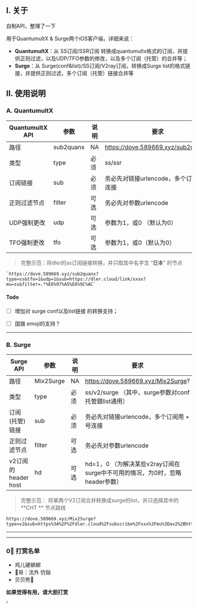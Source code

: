 ## I. 关于

自制API，整理了一下

用于QuantumultX & Surge两个iOS客户端，详细来说：

- **QuantumultX**：从 SS订阅/SSR订阅 转换成quantumultx格式的订阅，并提供正则过滤，以及UDP/TFO参数的修改，以及多个订阅（托管）的合并等；
- **Surge**：从 Surge(conf&list)/SS订阅/V2ray订阅，转换成Surge list的格式链接，并提供正则过滤，多个订阅（托管）链接合并等



## II. 使用说明

### A. QuantumultX

| QuantumultX API | 参数      | 说明 | 要求                                     | 状态 |
| --------------- | --------- | ---- | ---------------------------------------- | ---- |
| 路径            | sub2quanx | NA   | https://dove.589669.xyz/sub2quanx?       | NA   |
| 类型            | type      | 必须 | ss/ssr                                   | ✅    |
| 订阅链接        | sub       | 必须 | 务必先对链接urlencode，多个订阅用 + 连接 | ✅    |
| 正则过滤节点    | filter    | 可选 | 务必先对参数urlencode                    | ✅    |
| UDP强制更改     | udp       | 可选 | 参数为1，或0 （默认为0）                 | ✅    |
| TFO强制更改     | tfo       | 可选 | 参数为1，或0（默认为0）                  | ✅    |

> 完整示范：将dler的ss订阅链接转换，并只取其中名字含 “**日本**” 的节点

```
`https://dove.589669.xyz/sub2quanx?type=ss&tfo=1&udp=1&sub=https://dler.cloud/link/xxxx?mu=ss&filter=.*%E6%97%A5%E6%9C%AC`
```



#### Todo

- [ ]  增加对 surge conf以及list链接 的转换支持；
- [ ] 国旗 emoji的支持？



---------



### B. Surge

| Surge API           | 参数      | 说明 | 要求                                                         | 状态 |
| ------------------- | --------- | ---- | ------------------------------------------------------------ | ---- |
| 路径                | Mix2Surge | NA   | https://dove.589669.xyz/Mix2Surge?                           | NA   |
| 类型                | type      | 必须 | ss/v2/surge   （其中，surge参数对conf托管跟list通用）        | ✅    |
| 订阅(托管)链接      | sub       | 必须 | 务必先对链接urlencode，多个订阅用 + 号连接                   | ✅    |
| 正则过滤节点        | filter    | 可选 | 务必先对参数urlencode                                        | ✅    |
| v2订阅的header host | hd        | 可选 | hd=1，0 （为解决某些v2ray订阅在surge中不可用的情况，为0时，忽略header参数） | ✅    |

> 完整示范： 将某两个V2订阅合并转换成surge的list，并只选择其中的 **CHT ** 节点路线

```
https://dove.589669.xyz/Mix2Surge?type=v2&sub=https%3A%2F%2Fdler.cloud%2Fsubscribe%2Fxxx%3Fmu%3Dav2%2Bhttps%3A%2F%2Fytoo.xyz%2Fmodules%2Fservers%2FV2raySocks%2Fosubscribe.php%3Fsid%3D372%26token%3Dxxxo&filter=.%2ACHT
```



---

---

### 0⃣️ 打赏名单

- 鸡儿硬梆梆
- 🐔哥｜法外 伉俪
- 贝贝熊🐻



**如果觉得有用，请大胆打赏**



<img src="https://tva1.sinaimg.cn/large/006y8mN6gy1g7t5yfbhfvj30u00u0ta4.jpg" style="zoom:33%;" />


